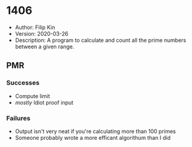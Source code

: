 # 1406
* Author: Filip Kin
* Version: 2020-03-26
* Description: A program to calculate and count all the prime numbers between a given range.

## PMR
### Successes
- Compute limit
- *mostly* Idiot proof input
### Failures
- Output isn't very neat if you're calculating more than 100 primes
- Someone probably wrote a more efficant algorithum than I did